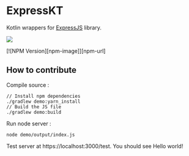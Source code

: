 # ExpressKT

Kotlin wrappers for [ExpressJS](http://expressjs.com/) library.

[![](https://jitpack.io/v/m-maillot/expresskt.svg)](https://jitpack.io/#m-maillot/expresskt)

[![NPM Version][npm-image]][npm-url]

## How to contribute

Compile source :

```
// Install npm dependencies
./gradlew demo:yarn_install
// Build the JS file
./gradlew demo:build
```

Run node server :
```
node demo/output/index.js
```

Test server at https://localhost:3000/test.
You should see Hello world!